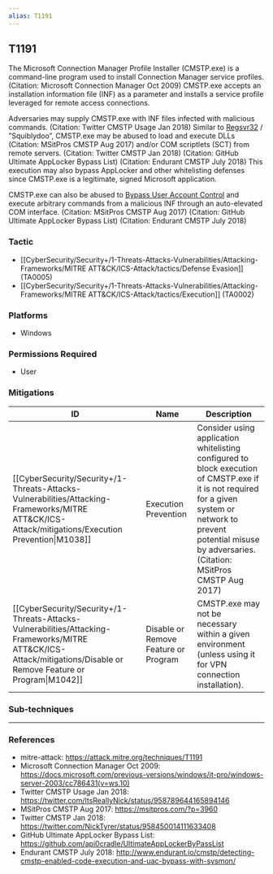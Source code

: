 ```yaml
---
alias: T1191
---
```


## T1191

The Microsoft Connection Manager Profile Installer (CMSTP.exe) is a command-line program used to install Connection Manager service profiles. (Citation: Microsoft Connection Manager Oct 2009) CMSTP.exe accepts an installation information file (INF) as a parameter and installs a service profile leveraged for remote access connections.

Adversaries may supply CMSTP.exe with INF files infected with malicious commands. (Citation: Twitter CMSTP Usage Jan 2018) Similar to [Regsvr32](https://attack.mitre.org/techniques/T1117) / ”Squiblydoo”, CMSTP.exe may be abused to load and execute DLLs (Citation: MSitPros CMSTP Aug 2017)  and/or COM scriptlets (SCT) from remote servers. (Citation: Twitter CMSTP Jan 2018) (Citation: GitHub Ultimate AppLocker Bypass List) (Citation: Endurant CMSTP July 2018) This execution may also bypass AppLocker and other whitelisting defenses since CMSTP.exe is a legitimate, signed Microsoft application.

CMSTP.exe can also be abused to [Bypass User Account Control](https://attack.mitre.org/techniques/T1088) and execute arbitrary commands from a malicious INF through an auto-elevated COM interface. (Citation: MSitPros CMSTP Aug 2017) (Citation: GitHub Ultimate AppLocker Bypass List) (Citation: Endurant CMSTP July 2018)


### Tactic
- [[CyberSecurity/Security+/1-Threats-Attacks-Vulnerabilities/Attacking-Frameworks/MITRE ATT&CK/ICS-Attack/tactics/Defense Evasion]] (TA0005)
- [[CyberSecurity/Security+/1-Threats-Attacks-Vulnerabilities/Attacking-Frameworks/MITRE ATT&CK/ICS-Attack/tactics/Execution]] (TA0002)

### Platforms
- Windows

### Permissions Required
- User

### Mitigations

| ID | Name | Description |
| --- | --- | --- |
| [[CyberSecurity/Security+/1-Threats-Attacks-Vulnerabilities/Attacking-Frameworks/MITRE ATT&CK/ICS-Attack/mitigations/Execution Prevention\|M1038]] | Execution Prevention | Consider using application whitelisting configured to block execution of CMSTP.exe if it is not required for a given system or network to prevent potential misuse by adversaries. (Citation: MSitPros CMSTP Aug 2017) |
| [[CyberSecurity/Security+/1-Threats-Attacks-Vulnerabilities/Attacking-Frameworks/MITRE ATT&CK/ICS-Attack/mitigations/Disable or Remove Feature or Program\|M1042]] | Disable or Remove Feature or Program | CMSTP.exe may not be necessary within a given environment (unless using it for VPN connection installation). |

### Sub-techniques


---
### References

- mitre-attack: https://attack.mitre.org/techniques/T1191
- Microsoft Connection Manager Oct 2009: https://docs.microsoft.com/previous-versions/windows/it-pro/windows-server-2003/cc786431(v=ws.10)
- Twitter CMSTP Usage Jan 2018: https://twitter.com/ItsReallyNick/status/958789644165894146
- MSitPros CMSTP Aug 2017: https://msitpros.com/?p=3960
- Twitter CMSTP Jan 2018: https://twitter.com/NickTyrer/status/958450014111633408
- GitHub Ultimate AppLocker Bypass List: https://github.com/api0cradle/UltimateAppLockerByPassList
- Endurant CMSTP July 2018: http://www.endurant.io/cmstp/detecting-cmstp-enabled-code-execution-and-uac-bypass-with-sysmon/
